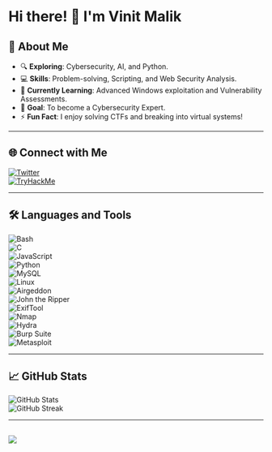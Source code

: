 # Hi there! 👋 I'm Vinit Malik  

## 💫 About Me
- 🔍 **Exploring**: Cybersecurity, AI, and Python.  
- 💻 **Skills**: Problem-solving, Scripting, and Web Security Analysis.  
- 🌱 **Currently Learning**: Advanced Windows exploitation and Vulnerability Assessments.  
- 🎯 **Goal**: To become a Cybersecurity Expert.  
- ⚡ **Fun Fact**: I enjoy solving CTFs and breaking into virtual systems!  

---

## 🌐 Connect with Me  
[![Twitter](https://img.shields.io/badge/Twitter-%231DA1F2.svg?style=for-the-badge&logo=Twitter&logoColor=white)](https://twitter.com/VinitMalik01)  
[![TryHackMe](https://img.shields.io/badge/TryHackMe-%23212C42?style=for-the-badge&logo=tryhackme&logoColor=white)](https://tryhackme.com/p/vinitmalik264)  

---

## 🛠️ Languages and Tools  

![Bash](https://img.shields.io/badge/Bash-%2312100E.svg?style=for-the-badge&logo=gnu-bash&logoColor=white)  
![C](https://img.shields.io/badge/C-%2300599C.svg?style=for-the-badge&logo=c&logoColor=white)  
![JavaScript](https://img.shields.io/badge/JavaScript-%23F7DF1E.svg?style=for-the-badge&logo=javascript&logoColor=black)  
![Python](https://img.shields.io/badge/Python-%233776AB.svg?style=for-the-badge&logo=python&logoColor=white)  
![MySQL](https://img.shields.io/badge/MySQL-%234479A1.svg?style=for-the-badge&logo=mysql&logoColor=white)  
![Linux](https://img.shields.io/badge/Linux-FCC624.svg?style=for-the-badge&logo=linux&logoColor=black)  
![Airgeddon](https://img.shields.io/badge/Airgeddon-%23121212.svg?style=for-the-badge&logo=security&logoColor=white)  
![John the Ripper](https://img.shields.io/badge/John_the_Ripper-%234D4D4D.svg?style=for-the-badge&logo=security&logoColor=white)  
![ExifTool](https://img.shields.io/badge/ExifTool-%23FF4500.svg?style=for-the-badge&logo=tools&logoColor=white)  
![Nmap](https://img.shields.io/badge/Nmap-%230094CD.svg?style=for-the-badge&logo=nmap&logoColor=white)  
![Hydra](https://img.shields.io/badge/Hydra-%23EA5E5E.svg?style=for-the-badge&logo=security&logoColor=white)  
![Burp Suite](https://img.shields.io/badge/Burp_Suite-%23FF6F00.svg?style=for-the-badge&logo=burpsuite&logoColor=white)  
![Metasploit](https://img.shields.io/badge/Metasploit-%23AE5C00.svg?style=for-the-badge&logo=metasploit&logoColor=white)  

---

## 📈 GitHub Stats  
![GitHub Stats](https://github-readme-stats.vercel.app/api?username=VinitMalik01&theme=tokyonight&show_icons=true&hide_border=false)  
![GitHub Streak](https://github-readme-streak-stats.herokuapp.com/?user=VinitMalik01&theme=tokyonight&hide_border=false)  

---
[![](https://visitcount.itsvg.in/api?id=vinitmalik01&label=Profile%20Views&color=12&icon=5&pretty=false)](https://visitcount.itsvg.in)
---
